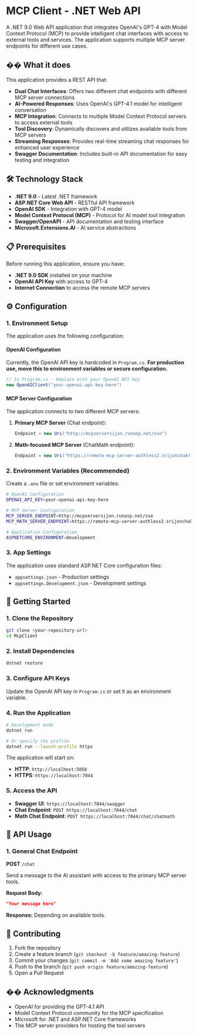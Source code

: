﻿# MCP Client - .NET Web API

A .NET 9.0 Web API application that integrates OpenAI's GPT-4 with Model Context Protocol (MCP) to provide intelligent chat interfaces with access to external tools and services. The application supports multiple MCP server endpoints for different use cases.

## �� What it does

This application provides a REST API that:

- **Dual Chat Interfaces**: Offers two different chat endpoints with different MCP server connections
- **AI-Powered Responses**: Uses OpenAI's GPT-4.1 model for intelligent conversation
- **MCP Integration**: Connects to multiple Model Context Protocol servers to access external tools
- **Tool Discovery**: Dynamically discovers and utilizes available tools from MCP servers
- **Streaming Responses**: Provides real-time streaming chat responses for enhanced user experience
- **Swagger Documentation**: Includes built-in API documentation for easy testing and integration

## 🛠️ Technology Stack

- **.NET 9.0** - Latest .NET framework
- **ASP.NET Core Web API** - RESTful API framework
- **OpenAI SDK** - Integration with GPT-4 model
- **Model Context Protocol (MCP)** - Protocol for AI model tool integration
- **Swagger/OpenAPI** - API documentation and testing interface
- **Microsoft.Extensions.AI** - AI service abstractions

## 📋 Prerequisites

Before running this application, ensure you have:

- **.NET 9.0 SDK** installed on your machine
- **OpenAI API Key** with access to GPT-4
- **Internet Connection** to access the remote MCP servers

## ⚙️ Configuration

### 1. Environment Setup

The application uses the following configuration:

#### OpenAI Configuration
Currently, the OpenAI API key is hardcoded in `Program.cs`. **For production use, move this to environment variables or secure configuration.**

```csharp
// In Program.cs - Replace with your OpenAI API key
new OpenAIClient("your-openai-api-key-here")
```

#### MCP Server Configuration
The application connects to two different MCP servers:

1. **Primary MCP Server** (Chat endpoint):
   ```csharp
   Endpoint = new Uri("http://mcpserversijon.runasp.net/sse")
   ```

2. **Math-focused MCP Server** (ChatMath endpoint):
   ```csharp
   Endpoint = new Uri("https://remote-mcp-server-authless2.srijonchakraborty2022.workers.dev/sse")
   ```

### 2. Environment Variables (Recommended)

Create a `.env` file or set environment variables:

```bash
# OpenAI Configuration
OPENAI_API_KEY=your-openai-api-key-here

# MCP Server Configuration
MCP_SERVER_ENDPOINT=http://mcpserversijon.runasp.net/sse
MCP_MATH_SERVER_ENDPOINT=https://remote-mcp-server-authless2.srijonchakraborty2022.workers.dev/sse

# Application Configuration
ASPNETCORE_ENVIRONMENT=Development
```

### 3. App Settings

The application uses standard ASP.NET Core configuration files:

- `appsettings.json` - Production settings
- `appsettings.Development.json` - Development settings

## 🚀 Getting Started

### 1. Clone the Repository

```bash
git clone <your-repository-url>
cd McpClient
```

### 2. Install Dependencies

```bash
dotnet restore
```

### 3. Configure API Keys

Update the OpenAI API key in `Program.cs` or set it as an environment variable.

### 4. Run the Application

```bash
# Development mode
dotnet run

# Or specify the profile
dotnet run --launch-profile https
```

The application will start on:
- **HTTP**: `http://localhost:5058`
- **HTTPS**: `https://localhost:7044`

### 5. Access the API

- **Swagger UI**: `https://localhost:7044/swagger`
- **Chat Endpoint**: `POST https://localhost:7044/chat`
- **Math Chat Endpoint**: `POST https://localhost:7044/chat/chatmath`

## 📡 API Usage

### 1. General Chat Endpoint

**POST** `/chat`

Send a message to the AI assistant with access to the primary MCP server tools.

**Request Body:**
```json
"Your message here"
```

**Response:**
Depending on available tools.

## 🤝 Contributing

1. Fork the repository
2. Create a feature branch (`git checkout -b feature/amazing-feature`)
3. Commit your changes (`git commit -m 'Add some amazing feature'`)
4. Push to the branch (`git push origin feature/amazing-feature`)
5. Open a Pull Request

## �� Acknowledgments

- OpenAI for providing the GPT-4.1 API
- Model Context Protocol community for the MCP specification
- Microsoft for .NET and ASP.NET Core frameworks
- The MCP server providers for hosting the tool servers